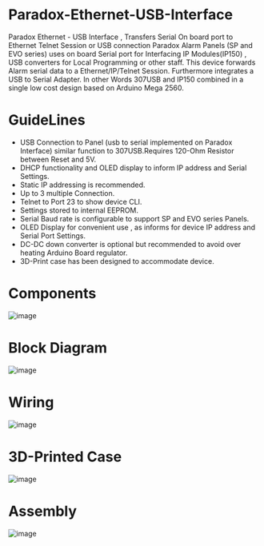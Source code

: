 # Paradox-Ethernet-USB-Interface
Paradox Ethernet - USB Interface , Transfers Serial On board port to Ethernet Telnet Session or USB connection
Paradox Alarm Panels (SP and EVO series) uses on board Serial port for Interfacing IP Modules(IP150) , USB converters for Local Programming or other staff.
This device forwards Alarm serial data to a Ethernet/IP/Telnet Session. Furthermore integrates a USB to Serial Adapter. 
In other Words 307USB and IP150 combined in a single low cost design based on Arduino Mega 2560. 


# GuideLines

* USB Connection to Panel (usb to serial implemented on Paradox Interface) similar function to 307USB.Requires 120-Ohm Resistor between Reset and 5V.
* DHCP functionality and OLED display to inform IP address and Serial Settings.
* Static IP addressing is recommended.
* Up to 3 multiple Connection.
* Telnet to Port 23 to show device CLI.
* Settings stored to internal EEPROM.
* Serial Baud rate is configurable to support SP and EVO series Panels.
* OLED Display for convenient use , as informs for device IP address and Serial Port Settings.
* DC-DC down converter is optional but recommended to avoid over heating Arduino Board regulator.
* 3D-Print case has been designed to accommodate device. 

# Components

![image](https://user-images.githubusercontent.com/76626380/190813582-9a7c751e-96b7-45ff-9c91-61d2d1b2f926.png)

# Block Diagram

![image](https://user-images.githubusercontent.com/76626380/190813827-3e0600d5-3de4-48d1-821b-795b60cb2e99.png)

# Wiring

![image](https://user-images.githubusercontent.com/76626380/190814083-9f73d732-10eb-4099-9cc2-9720551a7bec.png)

# 3D-Printed Case

![image](https://user-images.githubusercontent.com/76626380/190814457-73fad078-21e9-47f0-9071-795ff6cb9239.png)

# Assembly 

![image](https://user-images.githubusercontent.com/76626380/190819670-00192294-3180-4eac-907c-06dd0f9b58e4.png)

